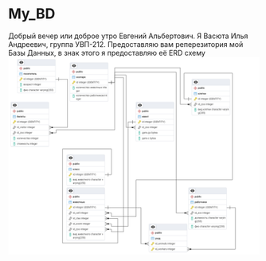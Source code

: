 # My_BD

Добрый вечер или доброе утро Евгений Альбертович. Я Васюта Илья Андреевич, группа УВП-212. Предоставляю вам реперезитория мой Базы Данных, в знак этого я предоставляю её ERD схему ![alt text](Untitled.png) 